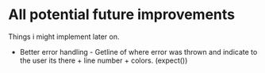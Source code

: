 # All potential future improvements

Things i might implement later on.

- Better error handling - Getline of where error was thrown and indicate to the user its there + line number + colors. (expect())
